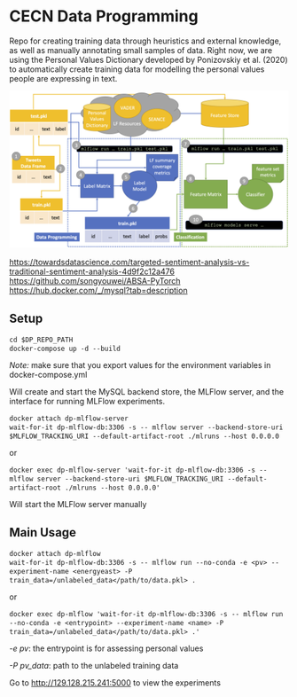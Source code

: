 # CECN Data Programming

Repo for creating training data through heuristics and external knowledge, as well as manually annotating small samples of data. Right now, we are using the Personal Values Dictionary developed by Ponizovskiy et al. (2020) to automatically create training data for
modelling the personal values people are expressing in text.

![Data programming and classification flow.](/graphics/dp_class_flow.png "dp and class flow")

https://towardsdatascience.com/targeted-sentiment-analysis-vs-traditional-sentiment-analysis-4d9f2c12a476
https://github.com/songyouwei/ABSA-PyTorch
https://hub.docker.com/_/mysql?tab=description

## Setup

```shell script
cd $DP_REPO_PATH
docker-compose up -d --build
```
*Note:* make sure that you export values for the environment variables in docker-compose.yml

Will create and start the MySQL backend store, the MLFlow server, and the
interface for running MLFlow experiments.

```shell script
docker attach dp-mlflow-server
wait-for-it dp-mlflow-db:3306 -s -- mlflow server --backend-store-uri $MLFLOW_TRACKING_URI --default-artifact-root ./mlruns --host 0.0.0.0
```
or
```shell script
docker exec dp-mlflow-server 'wait-for-it dp-mlflow-db:3306 -s -- mlflow server --backend-store-uri $MLFLOW_TRACKING_URI --default-artifact-root ./mlruns --host 0.0.0.0'
```
Will start the MLFlow server manually

## Main Usage

```shell script
docker attach dp-mlflow
wait-for-it dp-mlflow-db:3306 -s -- mlflow run --no-conda -e <pv> --experiment-name <energyeast> -P train_data=/unlabeled_data</path/to/data.pkl> .
```
or
```shell script
docker exec dp-mlflow 'wait-for-it dp-mlflow-db:3306 -s -- mlflow run --no-conda -e <entrypoint> --experiment-name <name> -P train_data=/unlabeled_data</path/to/data.pkl> .'
```
*-e pv*: the entrypoint is for assessing personal values

*-P pv_data*: path to the unlabeled training data

Go to http://129.128.215.241:5000 to view the experiments
